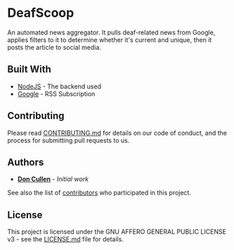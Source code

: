 # DeafScoop

An automated news aggregator.  It pulls deaf-related news from Google, applies filters to it to determine whether it's current and unique, then it posts the article to social media. 


## Built With

* [NodeJS](https://nodejs.org/en/docs/) - The backend used
* [Google](https://support.google.com/news/answer/59255?hl=en) - RSS Subscription


## Contributing

Please read [CONTRIBUTING.md](CONTRIBUTING.md) for details on our code of conduct, and the process for submitting pull requests to us.

## Authors

* **[Don Cullen](https://github.com/doncullen)** - *Initial work*

See also the list of [contributors](https://github.com/doncullen/deafscoop/contributors) who participated in this project.

## License

This project is licensed under the GNU AFFERO GENERAL PUBLIC LICENSE v3 - see the [LICENSE.md](LICENSE) file for details.